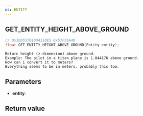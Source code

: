 ```yaml
---
ns: ENTITY
---
```

## GET_ENTITY_HEIGHT_ABOVE_GROUND

```c
// 0x1DD55701034110E5 0x57F56A4D
float GET_ENTITY_HEIGHT_ABOVE_GROUND(Entity entity);
```

```
Return height (z-dimension) above ground.   
Example: The pilot in a titan plane is 1.844176 above ground.  
How can i convert it to meters?  
Everything seems to be in meters, probably this too.  
```

## Parameters
* **entity**: 

## Return value
